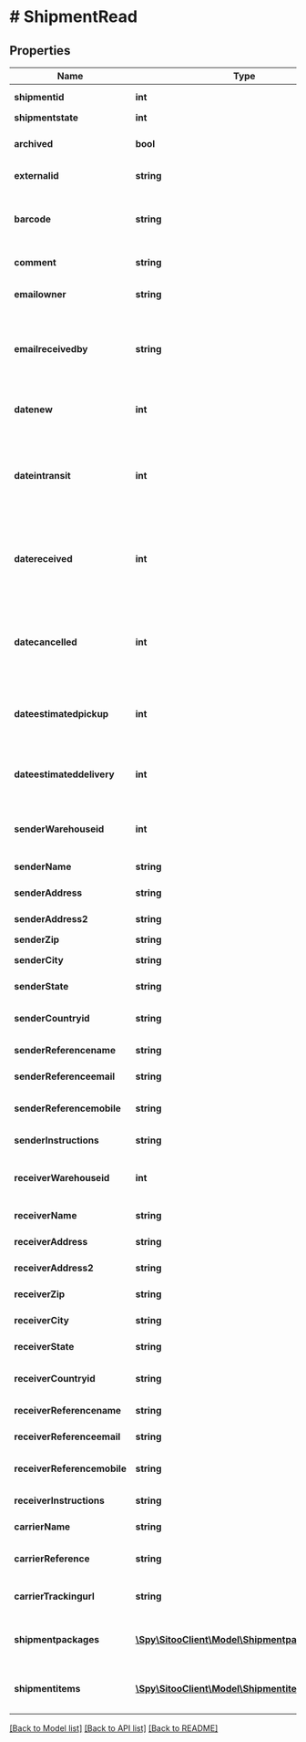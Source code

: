 # # ShipmentRead

## Properties

Name | Type | Description | Notes
------------ | ------------- | ------------- | -------------
**shipmentid** | **int** | ID of shipment in Sitoo. | [optional]
**shipmentstate** | **int** | State of shipment. | [optional]
**archived** | **bool** | Flag indicating archived shipment. | [optional]
**externalid** | **string** | External ID for shipment. | [optional]
**barcode** | **string** | Barcode used to identify this shipment. Needs to have a unique value. | [optional]
**comment** | **string** | Comment for the shipment. | [optional]
**emailowner** | **string** | The email of the owner of the shipment. | [optional]
**emailreceivedby** | **string** | The email of the person responsible for processing the received shipment. | [optional]
**datenew** | **int** | The date and time when the shipment was created. | [optional]
**dateintransit** | **int** | The date and time when the shipment was set to shipmentstate InTransit. (If null, the state has never been set) | [optional]
**datereceived** | **int** | The date and time when the shipment was set to shipmentstate Received. (If null, the state has never been set) | [optional]
**datecancelled** | **int** | The date and time when the shipment was set to shipmentstate Cancelled. (If null, the state has never been set) | [optional]
**dateestimatedpickup** | **int** | The estimated date and time for pickup from sender or null if not set. | [optional]
**dateestimateddelivery** | **int** | The estimated date and time for delivery to receiver or null if not set. | [optional]
**senderWarehouseid** | **int** | The warehouseid in Sitoo for sender or null if not applicable. | [optional]
**senderName** | **string** | The name of the sender. | [optional]
**senderAddress** | **string** | Address for the sender. | [optional]
**senderAddress2** | **string** | Address 2 for the sender. | [optional]
**senderZip** | **string** | Zip for the sender. | [optional]
**senderCity** | **string** | City for the sender. | [optional]
**senderState** | **string** | State for the sender. | [optional]
**senderCountryid** | **string** | Country ID for the sender (2-letter ISO 3166). | [optional]
**senderReferencename** | **string** | Reference name for the sender. | [optional]
**senderReferenceemail** | **string** | Reference email for the sender. | [optional]
**senderReferencemobile** | **string** | Reference mobile phone for the sender. | [optional]
**senderInstructions** | **string** | Instructions for the sender. | [optional]
**receiverWarehouseid** | **int** | The warehouseid in Sitoo for receiver or null if not applicable. | [optional]
**receiverName** | **string** | The name of the receiver. | [optional]
**receiverAddress** | **string** | Address for the receiver. | [optional]
**receiverAddress2** | **string** | Address 2 for the receiver. | [optional]
**receiverZip** | **string** | Zip for the receiver. | [optional]
**receiverCity** | **string** | City for the receiver. | [optional]
**receiverState** | **string** | State for the receiver. | [optional]
**receiverCountryid** | **string** | Country ID for the receiver (2-letter ISO 3166). | [optional]
**receiverReferencename** | **string** | Reference name for the receiver. | [optional]
**receiverReferenceemail** | **string** | Reference email for the receiver. | [optional]
**receiverReferencemobile** | **string** | Reference mobile phone for the receiver. | [optional]
**receiverInstructions** | **string** | Instructions for the receiver. | [optional]
**carrierName** | **string** | The name of the carrier. | [optional]
**carrierReference** | **string** | The carrier reference for the shipment. | [optional]
**carrierTrackingurl** | **string** | The carrier tracking url for the shipment. | [optional]
**shipmentpackages** | [**\Spy\SitooClient\Model\ShipmentpackageRead[]**](ShipmentpackageRead.md) | The packages in this shipment. An array of shipmentpackage. | [optional]
**shipmentitems** | [**\Spy\SitooClient\Model\ShipmentitemRead[]**](ShipmentitemRead.md) | The items in this shipment. An array of shipmentitem. | [optional]

[[Back to Model list]](../../README.md#models) [[Back to API list]](../../README.md#endpoints) [[Back to README]](../../README.md)
